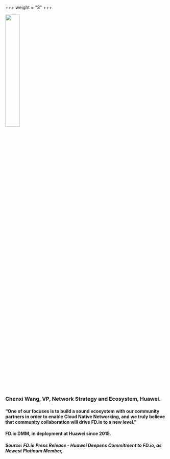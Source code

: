 +++
weight = "3"
+++

<img src="/img/huawei.png" width=30% >

### Chenxi Wang, VP, Network Strategy and Ecosystem, Huawei.
#### “One of our focuses is to build a sound ecosystem with our community partners in order to enable Cloud Native Networking, and we truly believe that community collaboration will drive FD.io to a new level."
#### FD.io DMM, in deployment at Huawei since 2015.
##### Source: FD.io Press Release - Huawei Deepens Commitment to FD.io, as Newest Platinum Member,

